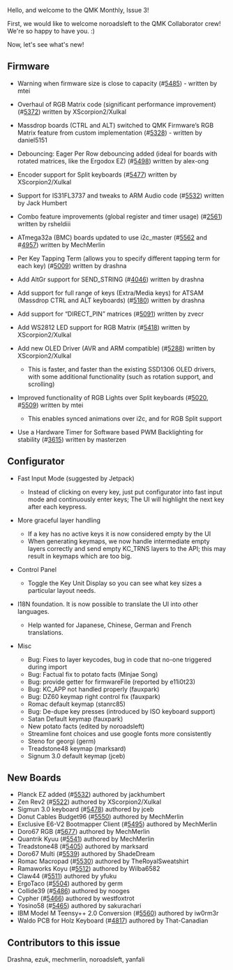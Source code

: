 Hello, and welcome to the QMK Monthly, Issue 3!

First, we would like to welcome noroadsleft to the QMK Collaborator crew! We're so happy to have you. :)

Now, let's see what's new!

## Firmware

- Warning when firmware size is close to capacity (#[5485](https://github.com/qmk/qmk_firmware/pull/5485)) - written by mtei 
- Overhaul of RGB Matrix code (significant performance improvement) (#[5372](https://github.com/qmk/qmk_firmware/pull/5372)) written by XScorpion2/Xulkal 
- Massdrop boards (CTRL and ALT) switched to QMK Firmware’s RGB Matrix feature from custom implementation (#[5328](https://github.com/qmk/qmk_firmware/pull/5328)) - written by daniel5151 
- Debouncing: Eager Per Row debouncing added (ideal for boards with rotated matrices, like the Ergodox EZ) (#[5498](https://github.com/qmk/qmk_firmware/pull/5498)) written by alex-ong 
- Encoder support for Split keyboards (#[5477](https://github.com/qmk/qmk_firmware/pull/5477)) written by XScorpion2/Xulkal 
- Support for IS31FL3737 and tweaks to ARM Audio code (#[5532](https://github.com/qmk/qmk_firmware/pull/5532)) written by Jack Humbert 
- Combo feature improvements (global register and timer usage) (#[2561](https://github.com/qmk/qmk_firmware/pull/2561)) written by rsheldiii 
- ATmega32a (BMC) boards updated to use i2c_master (#[5562](https://github.com/qmk/qmk_firmware/pull/5562) and #[4957](https://github.com/qmk/qmk_firmware/pull/4957)) written by MechMerlin 
- Per Key Tapping Term (allows you to specify different tapping term for each key) (#[5009](https://github.com/qmk/qmk_firmware/pull/5009)) written by drashna 
- Add AltGr support for SEND_STRING (#[4046](https://github.com/qmk/qmk_firmware/pull/4046)) written by drashna 
- Add support for full range of keys (Extra/Media keys) for ATSAM (Massdrop CTRL and ALT keyboards) (#[5180](https://github.com/qmk/qmk_firmware/pull/5180)) written by drashna 
- Add support for “DIRECT_PIN” matrices (#[5091](https://github.com/qmk/qmk_firmware/pull/5091)) written by zvecr 
- Add WS2812 LED support for RGB Matrix (#[5418](https://github.com/qmk/qmk_firmware/pull/5418)) written by XScorpion2/Xulkal 
- Add new OLED Driver (AVR and ARM compatible) (#[5288](https://github.com/qmk/qmk_firmware/pull/5288)) written by XScorpion2/Xulkal 
    - This is faster, and faster than the existing SSD1306 OLED drivers, with some additional functionality (such as rotation support, and scrolling) 

- Improved functionality of RGB Lights over Split keyboards (#[5020](https://github.com/qmk/qmk_firmware/pull/5020), #[5509](https://github.com/qmk/qmk_firmware/pull/5509)) written by mtei 
    - This enables synced animations over i2c, and for RGB Split support 

- Use a Hardware Timer for Software based PWM Backlighting for stability (#[3615](https://github.com/qmk/qmk_firmware/pull/3615)) written by masterzen 


## Configurator

- Fast Input Mode (suggested by Jetpack) 
    - Instead of clicking on every key, just put configurator into fast input mode and continuously enter keys; The UI will highlight the next key after each keypress. 

- More graceful layer handling 
    - If a key has no active keys it is now considered empty by the UI 
    - When generating keymaps, we now handle intermediate empty layers correctly and send empty KC_TRNS layers to the API; this may result in keymaps which are too big. 

- Control Panel 
    - Toggle the Key Unit Display so you can see what key sizes a particular layout needs. 

- I18N foundation. It is now possible to translate the UI into other languages. 
    - Help wanted for Japanese, Chinese, German and French translations. 

- Misc 
    - Bug: Fixes to layer keycodes, bug in code that no-one triggered during import 
    - Bug: Factual fix to potato facts (Minjae Song) 
    - Bug: provide getter for firmwareFile (reported by e11i0t23) 
    - Bug: KC_APP not handled properly (fauxpark) 
    - Bug: DZ60 keymap right control fix (fauxpark) 
    - Romac default keymap (stanrc85) 
    - Bug: De-dupe key presses (introduced by ISO keyboard support) 
    - Satan Default keymap (fauxpark) 
    - New potato facts (edited by noroadsleft) 
    - Streamline font choices and use google fonts more consistently 
    - Steno for georgi (germ) 
    - Treadstone48 keymap (marksard) 
    - Signum 3.0 default keymap (jceb) 


## New Boards

- Planck EZ added (#[5532](https://github.com/qmk/qmk_firmware/pull/5532)) authored by jackhumbert 
- Zen Rev2 (#[5522](https://github.com/qmk/qmk_firmware/pull/5522)) authored by XScorpion2/Xulkal 
- Sigmun 3.0 keyboard (#[5478](https://github.com/qmk/qmk_firmware/pull/5478)) authored by jceb 
- Donut Cables Budget96 (#[5550](https://github.com/qmk/qmk_firmware/pull/5550)) authored by MechMerlin 
- Exclusive E6-V2 Bootmapper Client (#[5495](https://github.com/qmk/qmk_firmware/pull/5495)) authored by MechMerlin 
- Doro67 RGB (#[5677](https://github.com/qmk/qmk_firmware/pull/5677)) authored by MechMerlin 
- Quantrik Kyuu (#[5541](https://github.com/qmk/qmk_firmware/pull/5541)) authored by MechMerlin 
- Treadstone48 (#[5405](https://github.com/qmk/qmk_firmware/pull/5405)) authored by marksard 
- Doro67 Multi (#[5539](https://github.com/qmk/qmk_firmware/pull/5539)) authored by ShadeDream 
- Romac Macropad (#[5530](https://github.com/qmk/qmk_firmware/pull/5530)) authored by TheRoyalSweatshirt 
- Ramaworks Koyu (#[5512](https://github.com/qmk/qmk_firmware/pull/5512)) authored by Wilba6582 
- Claw44 (#[5511](https://github.com/qmk/qmk_firmware/pull/5511)) authored by yfuku 
- ErgoTaco (#[5504](https://github.com/qmk/qmk_firmware/pull/5504)) authored by germ 
- Collide39 (#[5486](https://github.com/qmk/qmk_firmware/pull/5486)) authored by nooges 
- Cypher (#[5466](https://github.com/qmk/qmk_firmware/pull/5466)) authored by westfoxtrot 
- Yosino58 (#[5465](https://github.com/qmk/qmk_firmware/pull/5465)) authored by sakurachari 
- IBM Model M Teensy++ 2.0 Conversion (#[5560](https://github.com/qmk/qmk_firmware/pull/5560)) authored by iw0rm3r 
- Waldo PCB for Holz Keyboard (#[4817](https://github.com/qmk/qmk_firmware/pull/4817)) authored by That-Canadian 

## Contributors to this issue

Drashna, ezuk, mechmerlin, noroadsleft, yanfali